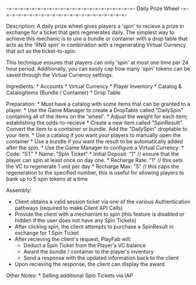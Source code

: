 -=-=-=-=-=-=-=-=-=-=-=-=-=-=-=-=-=-=-=-=-=-=-
Daily Prize Wheel
-=-=-=-=-=-=-=-=-=-=-=-=-=-=-=-=-=-=-=-=-=-=-

Description:
A daily prize wheel gives players a 'spin' to recieve a prize in exchange for a ticket that gets regenerates daily. The simplest way to achieve this mechanic is to use a bundle or container with a drop table that acts as the 'RNG spin' in combination with a regenerating Virtual Currency that act as the ticket-to-spin. 

This technique ensures that players can only 'spin' at most one time per 24 hour period. Additionally, you can easily cap how many 'spin' tokens can be saved through the Virtual Currency settings.  

Ingredients:
	* Accounts
	* Virtual Currency
	* Player Inventory
	* Catalog & CatalogItems (Bundle / Container)
	* Drop Table

Preparation:
	* Must have a catalog with some items that can be granted to a player.
	* Use the Game Manager to create a DropTable called "DailySpin" containing all of the items on the 'wheel'.
	* Adjust the weight for each item; establishing the odds-to-recieve 
	* Create a new item called "SpinResult". Convert the item to a container or bundle. Add the "DailySpin" droptable to your item.
	  * Use a catalog if you want your players to manually open the container
	  * Use a bundle if you want the result to be automatically added after the spin. 
    * Use the Game Manager to configure a Virtual Currency:
    	* Code: "ST"
     	* Name: "Spin Ticket"
     	* Initial Deposit: "1"       	// ensure that the player can spin at least once on day one.
     	* Recharge Rate: "1" 			// this sets the VC to regenerate 1 unit per day
     	* Recharge Max: "5"				// this caps the regeneration to the specified number, this is useful for allowing players to bank up to 5 spin tokens at a time

Assembly:
  * Client obtains a valid session ticket via one of the various Authentication pathways (required to make Client API Calls)
  * Provide the client with a mechanism to spin (this feature is disabled or hidden if the user does not have any Spin Tickets)
  * After clicking spin, the client attempts to purchase a SpinResult in exchange for 1 Spin Ticket
  * After recieving the client's request, PlayFab will:
    * Deduct a Spin Ticket from the Player's VC balance  
    * Award the bundle / container to the player's inventory 
    * Send a response with the updated information back to the client
  * Upon recieving the response, the client can display the award

  Other Notes:
    * Selling additional Spin Tickets via IAP